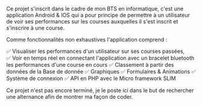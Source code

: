 Ce projet s'inscrit dans le cadre de mon BTS en informatique, c'est une application Android & IOS qui a pour principe de permettre à un utilisateur de voir ses performances sur les courses auxquelles il s'est inscrit et s'inscrire à une course. 

Comme fonctionnalités non exhaustives l'application comprend :

✅ Visualiser les performances d'un utilisateur sur ses courses passées, <br/>
✅ Voir en temps réel en connectant l'application avec un bracelet bluetooth les performances d'une course en cours
✅ Classement à partir des données de la Base de donnée
✅ Graphiques
✅ Formulaires & Animations
✅ Système de connexion
✅ API en PHP avec le Micro framework SLIM

Ce projet n'est pas encore terminé, je le poste ici dans le but de rechercher une alternance afin de montrer ma façon de coder.
